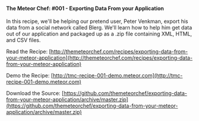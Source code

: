 #### The Meteor Chef: \#001 - Exporting Data From your Application

In this recipe, we'll be helping our pretend user, Peter Venkman, export his data from a social network called Blerg. We'll learn how to help him get data out of our application and packaged up as a .zip file containing XML, HTML, and CSV files.

Read the Recipe: [http://themeteorchef.com/recipes/exporting-data-from-your-meteor-application](http://themeteorchef.com/recipes/exporting-data-from-your-meteor-application)

Demo the Recipe:
[http://tmc-recipe-001-demo.meteor.com](http://tmc-recipe-001-demo.meteor.com)

Download the Source:
[https://github.com/themeteorchef/exporting-data-from-your-meteor-application/archive/master.zip](https://github.com/themeteorchef/exporting-data-from-your-meteor-application/archive/master.zip)
